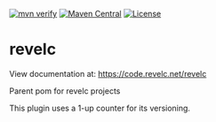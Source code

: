 <!--
  Licensed under the Apache License, Version 2.0 (the "License");
  you may not use this file except in compliance with the License.
  You may obtain a copy of the License at

      http://www.apache.org/licenses/LICENSE-2.0

  Unless required by applicable law or agreed to in writing, software
  distributed under the License is distributed on an "AS IS" BASIS,
  WITHOUT WARRANTIES OR CONDITIONS OF ANY KIND, either express or implied.
  See the License for the specific language governing permissions and
  limitations under the License.
-->

[![mvn verify][ci_img]][ci_link]
[![Maven Central][maven_img]][maven_link]
[![License][license_img]][license_link]

# revelc

View documentation at:
https://code.revelc.net/revelc

Parent pom for revelc projects

This plugin uses a 1-up counter for its versioning.

[ci_img]: https://github.com/revelc/revelc/workflows/mvn%20verify/badge.svg
[ci_link]: https://github.com/revelc/revelc/actions
[license_img]: https://img.shields.io/badge/license-Apache%202.0-blue.svg
[license_link]: https://github.com/revelc/revelc/blob/main/LICENSE
[maven_img]: https://maven-badges.herokuapp.com/maven-central/net.revelc.code/revelc/badge.svg
[maven_link]: https://maven-badges.herokuapp.com/maven-central/net.revelc.code/revelc
